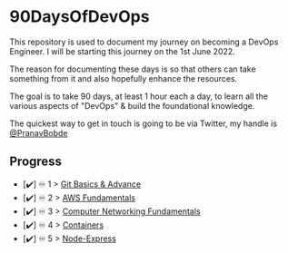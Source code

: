 # 90DaysOfDevOps

This repository is used to document my journey on becoming a DevOps Engineer. I will be starting this journey on the 1st June 2022. 

The reason for documenting these days is so that others can take something from it and also hopefully enhance the resources. 

The goal is to take 90 days, at least 1 hour each a day, to learn all the various aspects of "DevOps" & build the foundational knowledge. 

The quickest way to get in touch is going to be via Twitter, my handle is [@PranavBobde](https://twitter.com/PranavBobde)

## Progress 

- [✔️] ♾️ 1 > [Git Basics & Advance](Git/Git_Basics_&_Advance.md)
- [✔️] ♾️ 2 > [AWS Fundamentals](AWS_Cloud_Fundamentals/Notes.md)
- [✔️] ♾️ 3 > [Computer Networking Fundamentals](CN/Notes.md)
- [✔️] ♾️ 4 > [Containers](Containers/Notes.md)
- [✔️] ♾️ 5 > [Node-Express](Node_Express/Notes.md)

